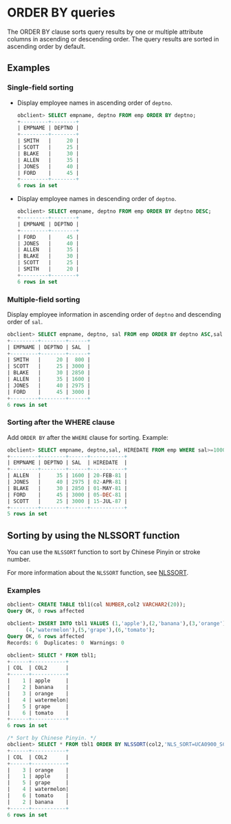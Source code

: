 # ORDER BY queries

The ORDER BY clause sorts query results by one or multiple attribute columns in ascending or descending order. The query results are sorted in ascending order by default. 

## Examples

### Single-field sorting

* Display employee names in ascending order of `deptno`. 

   ```sql
   obclient> SELECT empname, deptno FROM emp ORDER BY deptno;
   +---------+--------+
   | EMPNAME | DEPTNO |
   +---------+--------+
   | SMITH   |     20 |
   | SCOTT   |     25 |
   | BLAKE   |     30 |
   | ALLEN   |     35 |
   | JONES   |     40 |
   | FORD    |     45 |
   +---------+--------+
   6 rows in set
   ```

* Display employee names in descending order of `deptno`. 

   ```sql
   obclient> SELECT empname, deptno FROM emp ORDER BY deptno DESC;
   +---------+--------+
   | EMPNAME | DEPTNO |
   +---------+--------+
   | FORD    |     45 |
   | JONES   |     40 |
   | ALLEN   |     35 |
   | BLAKE   |     30 |
   | SCOTT   |     25 |
   | SMITH   |     20 |
   +---------+--------+
   6 rows in set
   ```

### Multiple-field sorting

Display employee information in ascending order of `deptno` and descending order of `sal`. 

```sql
obclient> SELECT empname, deptno, sal FROM emp ORDER BY deptno ASC,sal DESC;
+---------+--------+------+
| EMPNAME | DEPTNO | SAL  |
+---------+--------+------+
| SMITH   |     20 |  800 |
| SCOTT   |     25 | 3000 |
| BLAKE   |     30 | 2850 |
| ALLEN   |     35 | 1600 |
| JONES   |     40 | 2975 |
| FORD    |     45 | 3000 |
+---------+--------+------+
6 rows in set
```

### Sorting after the WHERE clause

Add `ORDER BY` after the `WHERE` clause for sorting. Example:

```sql
obclient> SELECT empname, deptno,sal, HIREDATE FROM emp WHERE sal>=1000 ORDER BY HIREDATE;
+---------+--------+------+-----------+
| EMPNAME | DEPTNO | SAL  | HIREDATE  |
+---------+--------+------+-----------+
| ALLEN   |     35 | 1600 | 20-FEB-81 |
| JONES   |     40 | 2975 | 02-APR-81 |
| BLAKE   |     30 | 2850 | 01-MAY-81 |
| FORD    |     45 | 3000 | 05-DEC-81 |
| SCOTT   |     25 | 3000 | 15-JUL-87 |
+---------+--------+------+-----------+
5 rows in set
```

## Sorting by using the NLSSORT function

You can use the `NLSSORT` function to sort by Chinese Pinyin or stroke number. 

For more information about the `NLSSORT` function, see [NLSSORT](../../6.sql-syntax/3.common-tenant-oracle-mode/5.functions-2/2.single-row-functions/2.string-functions-that-return-a-string/8.NLSSORT.md). 

### Examples

```sql
obclient> CREATE TABLE tbl1(col NUMBER,col2 VARCHAR2(20));
Query OK, 0 rows affected

obclient> INSERT INTO tbl1 VALUES (1,'apple'),(2,'banana'),(3,'orange'),
      (4,'watermelon'),(5,'grape'),(6,'tomato');
Query OK, 6 rows affected
Records: 6  Duplicates: 0  Warnings: 0

obclient> SELECT * FROM tbl1;
+------+-----------+
| COL  | COL2      |
+------+-----------+
|    1 | apple     |
|    2 | banana    |
|    3 | orange    |
|    4 | watermelon|
|    5 | grape     |
|    6 | tomato    |
+------+-----------+
6 rows in set

/* Sort by Chinese Pinyin. */
obclient> SELECT * FROM tbl1 ORDER BY NLSSORT(col2,'NLS_SORT=UCA0900_SCHINESE_PINYIN');
+------+-----------+
| COL  | COL2      |
+------+-----------+
|    3 | orange    |
|    1 | apple     |
|    5 | grape     |
|    4 | watermelon|
|    6 | tomato    |
|    2 | banana    |
+------+-----------+
6 rows in set
```

